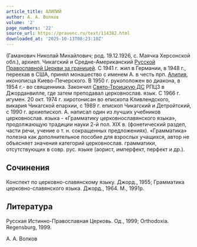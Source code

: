 ```yaml
---
article_title: АЛИПИЙ
author: А. А. Волков
volume: '2'
page_numbers: '22'
source_url: https://pravenc.ru/text/114382.html
downloaded_at: '2025-10-13T08:23:10Z'
---
```


(Гаманович Николай Михайлович; род. 19.12.1926, с. Маячка Херсонской обл.), архиеп. Чикагский и Средне-Американский [Русской Православной Церкви за границей](<https://pravenc.ru/text/Русская Православная Церковь Заграницей.html>). С 1941 г. жил в Германии, в 1948 г., переехав в США, принял монашество с именем А. в честь прп. [Алипия](https://pravenc.ru/text/Алипия.html), иконописца Киево-Печерского. В 1950 г. рукоположен во диакона, в 1954 г.- во священника. Закончил [Свято-Троицкую ДС](<https://pravenc.ru/text/Свято-Троицкую ДС.html>) РПЦЗ в Джорданвилле, где затем преподавал церковнослав. язык. С 1966 г. игумен. 20 окт. 1974 г. хиротонисан во епископа Кливлендского, викария Чикагской епархии, с 1989 г. епископ Чикагский и Детройтский, с 1990 г. архиепископ. А. написал один из лучших учебников церковнослав. языка - «Грамматику церковнославянского языка», продолжающую традиции науки 2-й пол. XIX в. (фонетический раздел, части речи, учение о т. н. сокращенных предложениях). «Грамматика» полезна как дополнительное пособие для взрослых учащихся, автор не объясняет значения категорий церковнослав. грамматики, отсутствующих в совр. рус. языке (аорист, имперфект, перфект и др.).

## Сочинения

Конспект по церковно-славянскому языку. Джорд., 1955; Грамматика церковно-славянского языка. Джорд., 1964. М., 1991р.

## Литература

Русская Истинно-Православная Церковь. Од., 1999; Orthodoxia. Regensburg, 1999.

А. А. Волков
